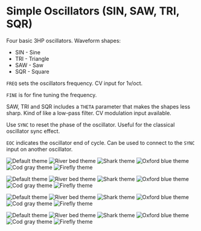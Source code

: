 # Simple Oscillators (SIN, SAW, TRI, SQR)

Four basic 3HP oscillators. Waveform shapes:

* SIN - Sine
* TRI - Triangle
* SAW - Saw
* SQR - Square

`FREQ` sets the oscillators frequency. CV input for 1v/oct.

`FINE` is for fine tuning the frequency.

SAW, TRI and SQR includes a `THETA` parameter that makes the shapes less sharp. Kind of like a low-pass filter. CV modulation input available.

Use `SYNC` to reset the phase of the oscillator. Useful for the classical oscillator sync effect.

`EOC` indicates the oscillator end of cycle. Can be used to connect to the `SYNC` input on another oscillator.




![Default theme](/module-screenshots/default/TTSIN.png?raw=true)
![River bed theme](/module-screenshots/river-bed/TTSIN.png?raw=true)
![Shark theme](/module-screenshots/shark/TTSIN.png?raw=true)
![Oxford blue theme](/module-screenshots/oxford-blue/TTSIN.png?raw=true)
![Cod gray theme](/module-screenshots/cod-gray/TTSIN.png?raw=true)
![Firefly theme](/module-screenshots/firefly/TTSIN.png?raw=true)

![Default theme](/module-screenshots/default/TTSAW.png?raw=true)
![River bed theme](/module-screenshots/river-bed/TTSAW.png?raw=true)
![Shark theme](/module-screenshots/shark/TTSAW.png?raw=true)
![Oxford blue theme](/module-screenshots/oxford-blue/TTSAW.png?raw=true)
![Cod gray theme](/module-screenshots/cod-gray/TTSAW.png?raw=true)
![Firefly theme](/module-screenshots/firefly/TTSAW.png?raw=true)

![Default theme](/module-screenshots/default/TTSQR.png?raw=true)
![River bed theme](/module-screenshots/river-bed/TTSQR.png?raw=true)
![Shark theme](/module-screenshots/shark/TTSQR.png?raw=true)
![Oxford blue theme](/module-screenshots/oxford-blue/TTSQR.png?raw=true)
![Cod gray theme](/module-screenshots/cod-gray/TTSQR.png?raw=true)
![Firefly theme](/module-screenshots/firefly/TTSQR.png?raw=true)

![Default theme](/module-screenshots/default/TTTRI.png?raw=true)
![River bed theme](/module-screenshots/river-bed/TTTRI.png?raw=true)
![Shark theme](/module-screenshots/shark/TTTRI.png?raw=true)
![Oxford blue theme](/module-screenshots/oxford-blue/TTTRI.png?raw=true)
![Cod gray theme](/module-screenshots/cod-gray/TTTRI.png?raw=true)
![Firefly theme](/module-screenshots/firefly/TTTRI.png?raw=true)
